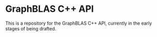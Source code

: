 # GraphBLAS C++ API

This is a repository for the GraphBLAS C++ API, currently in the early stages of being drafted.
